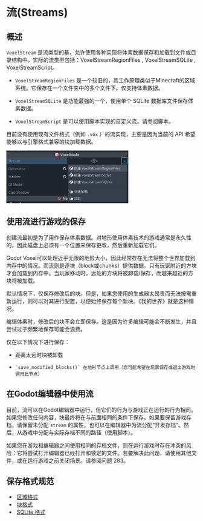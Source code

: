 # 流(Streams) 

## 概述

`VoxelStream` 是流类型的基，允许使用各种实现将体素数据保存和加载到文件或目录结构中。实际的流类型包括：VoxelStreamRegionFiles ,   VoxelStreamSQLite ,   VoxelStreamScript。

- `VoxelStreamRegionFiles` 是一个较旧的，其工作原理类似于Minecraft的区域系统。它保存在一个文件夹中的多个文件下。仅支持体素数据。
- `VoxelStreamSQLite` 是功能最强的一个，使用单个 SQLite 数据库文件保存体素数据。

- `VoxelStreamScript` 是可以使用脚本实现的自定义流。请参阅脚本。


目前没有使用现有文件格式（例如 `.vox` ）的流实现，主要是因为当前的 API 希望能够以与引擎格式兼容的块加载数据。

<img src="./流.assets/image-20231009200204209.png" alt="image-20231009200204209" style="zoom:33%;" />

## 使用流进行游戏的保存


创建流最初是为了用作保存体素数据。对地形使用体素技术的游戏通常是永久性的，因此磁盘上必须有一个位置来保存更改，然后重新加载它们。


Godot Voxel可以处理近乎无限的地形大小，因此经常存在无法将整个世界加载到内存中的情况。而流则是逐块（block或chunks）提供数据。只有玩家附近的方块才会加载到内存中。当玩家移动时，远处的方块将被卸载/保存，而越来越近的方块将被加载。


默认情况下，仅保存修改后的块。但是，如果您使用的生成器太昂贵而无法按需重新运行，则可以对其进行配置，以便始终保存每个新块。《我的世界》就是这种情况。


编辑体素时，修改后的块不会立即保存。这是因为许多编辑可能会不断发生，并且尝试过于频繁地保存可能会浪费。


仅在以下情况下进行保存：

-     
    距离太远时块被卸载
-     `save_modified_blocks()` 在地形节点上调用（您可能希望在玩家保存或退出游戏时调用此节点）

## 在Godot编辑器中使用流


目前，流可以在Godot编辑器中运行，但它们的行为与游戏正在运行的行为相同。如果您修改任何内容，块最终将在与前面相同的条件下保存。如果要保留游戏存档，请保留未分配 `stream` 的属性，也可以在编辑器中为流分配“开发存档”。然后，从游戏中分配与实际存档不同的路径（使用脚本）。


如果您在游戏和编辑器之间使用相同的存档文件，则在运行游戏时存在冲突的风险：它将尝试打开编辑器已经打开和锁定的文件。若要解决此问题，请使用其他文件，或在运行游戏之前关闭场景。请参阅问题 283。

## 保存格式规范

-    [区域格式](https://voxel-tools.readthedocs.io/en/latest/specs/region_format_v3/)
-    [块格式](https://voxel-tools.readthedocs.io/en/latest/specs/block_format_v2/)
-    [SQLite 格式](https://voxel-tools.readthedocs.io/en/latest/specs/sqlite_format/)
